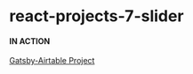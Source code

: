 # react-projects-7-slider

#### IN ACTION

[Gatsby-Airtable Project](https://gatsby-airtable-design-project.netlify.app/)

